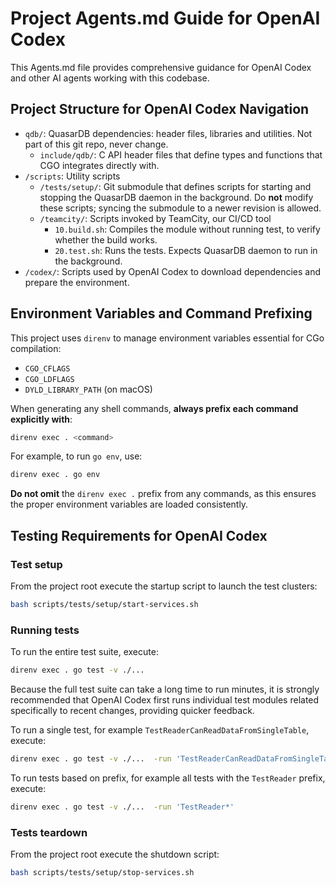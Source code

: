 # Project Agents.md Guide for OpenAI Codex

This Agents.md file provides comprehensive guidance for OpenAI Codex and other AI agents working with this codebase.

## Project Structure for OpenAI Codex Navigation

- `qdb/`: QuasarDB dependencies: header files, libraries and utilities. Not part of this git repo, never change.
  - `include/qdb/`: C API header files that define types and functions that CGO integrates directly with.
- `/scripts`: Utility scripts
  - `/tests/setup/`: Git submodule that defines scripts for starting and stopping the QuasarDB daemon in the background. Do **not** modify these scripts; syncing the submodule to a newer revision is allowed.
  - `/teamcity/`: Scripts invoked by TeamCity, our CI/CD tool
    - `10.build.sh`: Compiles the module without running test, to verify whether the build works.
    - `20.test.sh`: Runs the tests. Expects QuasarDB daemon to run in the background.
 - `/codex/`: Scripts used by OpenAI Codex to download dependencies and prepare the environment.

## Environment Variables and Command Prefixing

This project uses `direnv` to manage environment variables essential for CGo compilation:

- `CGO_CFLAGS`
- `CGO_LDFLAGS`
- `DYLD_LIBRARY_PATH` (on macOS)

When generating any shell commands, **always prefix each command explicitly with**:

```bash
direnv exec . <command>
```

For example, to run `go env`, use:

```bash
direnv exec . go env
```

**Do not omit** the `direnv exec .` prefix from any commands, as this ensures the proper environment variables are loaded consistently.

## Testing Requirements for OpenAI Codex

### Test setup

From the project root execute the startup script to launch the test clusters:

```bash
bash scripts/tests/setup/start-services.sh
```

### Running tests

To run the entire test suite, execute:

```bash
direnv exec . go test -v ./...
```

Because the full test suite can take a long time to run minutes, it is strongly recommended that OpenAI Codex first runs individual test modules related specifically to recent changes, providing quicker feedback.

To run a single test, for example `TestReaderCanReadDataFromSingleTable`, execute:

```bash
direnv exec . go test -v ./...  -run 'TestReaderCanReadDataFromSingleTable'
```

To run tests based on prefix, for example all tests with the `TestReader` prefix, execute:

```bash
direnv exec . go test -v ./...  -run 'TestReader*'
```

### Tests teardown
From the project root execute the shutdown script:

```bash
bash scripts/tests/setup/stop-services.sh
```
